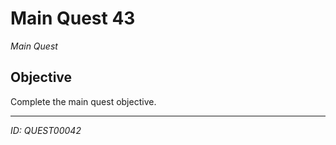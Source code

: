 # Main Quest 43

*Main Quest*

## Objective
Complete the main quest objective.

---
*ID: QUEST00042*